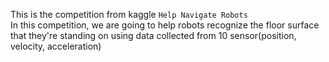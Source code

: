 This is the competition from kaggle `Help Navigate Robots`  
In this competition, we are going to help robots recognize the floor surface that they're standing on using data collected from 10 sensor(position, velocity, acceleration)  

